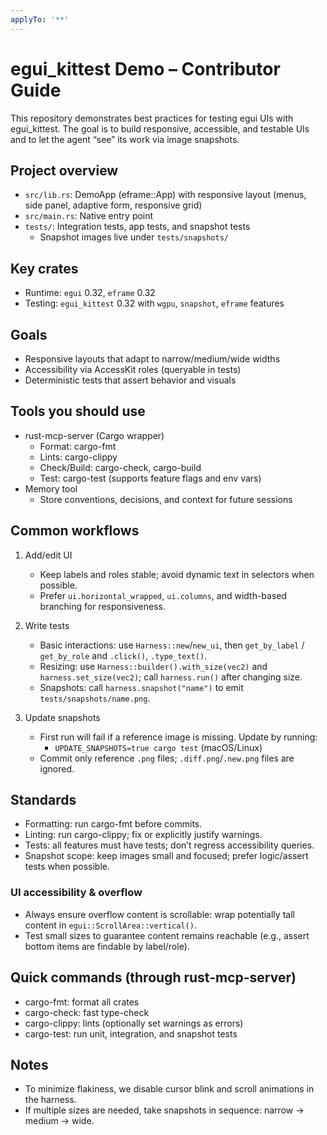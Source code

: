 ```yaml
---
applyTo: '**'
---
```


# egui_kittest Demo – Contributor Guide

This repository demonstrates best practices for testing egui UIs with egui_kittest. The goal is to build responsive, accessible, and testable UIs and to let the agent “see” its work via image snapshots.

## Project overview

- `src/lib.rs`: DemoApp (eframe::App) with responsive layout (menus, side panel, adaptive form, responsive grid)
- `src/main.rs`: Native entry point
- `tests/`: Integration tests, app tests, and snapshot tests
  - Snapshot images live under `tests/snapshots/`

## Key crates

- Runtime: `egui` 0.32, `eframe` 0.32
- Testing: `egui_kittest` 0.32 with `wgpu`, `snapshot`, `eframe` features

## Goals

- Responsive layouts that adapt to narrow/medium/wide widths
- Accessibility via AccessKit roles (queryable in tests)
- Deterministic tests that assert behavior and visuals

## Tools you should use

- rust-mcp-server (Cargo wrapper)
  - Format: cargo-fmt
  - Lints: cargo-clippy
  - Check/Build: cargo-check, cargo-build
  - Test: cargo-test (supports feature flags and env vars)
- Memory tool
  - Store conventions, decisions, and context for future sessions

## Common workflows

1. Add/edit UI
   - Keep labels and roles stable; avoid dynamic text in selectors when possible.
   - Prefer `ui.horizontal_wrapped`, `ui.columns`, and width-based branching for responsiveness.

2. Write tests
   - Basic interactions: use `Harness::new`/`new_ui`, then `get_by_label` / `get_by_role` and `.click()`, `.type_text()`.
   - Resizing: use `Harness::builder().with_size(vec2)` and `harness.set_size(vec2)`; call `harness.run()` after changing size.
   - Snapshots: call `harness.snapshot("name")` to emit `tests/snapshots/name.png`.

3. Update snapshots
   - First run will fail if a reference image is missing. Update by running:
     - `UPDATE_SNAPSHOTS=true cargo test` (macOS/Linux)
   - Commit only reference `.png` files; `.diff.png`/`.new.png` files are ignored.

## Standards

- Formatting: run cargo-fmt before commits.
- Linting: run cargo-clippy; fix or explicitly justify warnings.
- Tests: all features must have tests; don’t regress accessibility queries.
- Snapshot scope: keep images small and focused; prefer logic/assert tests when possible.

### UI accessibility & overflow

- Always ensure overflow content is scrollable: wrap potentially tall content in `egui::ScrollArea::vertical()`.
- Test small sizes to guarantee content remains reachable (e.g., assert bottom items are findable by label/role).

## Quick commands (through rust-mcp-server)

- cargo-fmt: format all crates
- cargo-check: fast type-check
- cargo-clippy: lints (optionally set warnings as errors)
- cargo-test: run unit, integration, and snapshot tests

## Notes

- To minimize flakiness, we disable cursor blink and scroll animations in the harness.
- If multiple sizes are needed, take snapshots in sequence: narrow → medium → wide.
